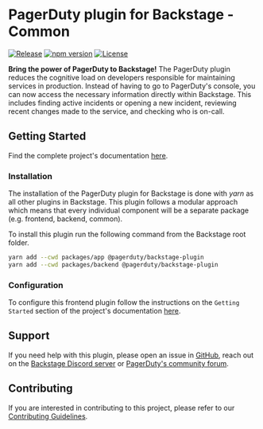 # PagerDuty plugin for Backstage - Common

[![Release](https://github.com/PagerDuty/backstage-plugin-common/actions/workflows/on_release_created.yml/badge.svg)](https://github.com/PagerDuty/backstage-plugin-common/actions/workflows/on_release_created.yml)
[![npm version](https://badge.fury.io/js/@pagerduty%2Fbackstage-plugin-common.svg)](https://badge.fury.io/js/@pagerduty%2Fbackstage-plugin-common)
[![License](https://img.shields.io/badge/License-Apache_2.0-blue.svg)](https://opensource.org/licenses/Apache-2.0)

**Bring the power of PagerDuty to Backstage!**
The PagerDuty plugin reduces the cognitive load on developers responsible for maintaining services in production. Instead of having to go to PagerDuty's console, you can now access the necessary information directly within Backstage. This includes finding active incidents or opening a new incident, reviewing recent changes made to the service, and checking who is on-call.

## Getting Started

Find the complete project's documentation [here](https://pagerduty.github.io/backstage-plugin-docs/).

### Installation

The installation of the PagerDuty plugin for Backstage is done with *yarn* as all other plugins in Backstage. This plugin follows a modular approach which means that every individual component will be a separate package (e.g. frontend, backend, common).

To install this plugin run the following command from the Backstage root folder.

```bash
yarn add --cwd packages/app @pagerduty/backstage-plugin
yarn add --cwd packages/backend @pagerduty/backstage-plugin
```

### Configuration

To configure this frontend plugin follow the instructions on the `Getting Started` section of the project's documentation [here](https://pagerduty.github.io/backstage-plugin-docs/).

## Support

If you need help with this plugin, please open an issue in [GitHub](https://github.com/PagerDuty/backstage-plugin-common), reach out on the [Backstage Discord server](https://discord.gg/backstage-687207715902193673) or [PagerDuty's community forum](https://community.pagerduty.com).

## Contributing

If you are interested in contributing to this project, please refer to our [Contributing Guidelines](https://github.com/PagerDuty/backstage-plugin/blob/main/CONTRIBUTING.md).
